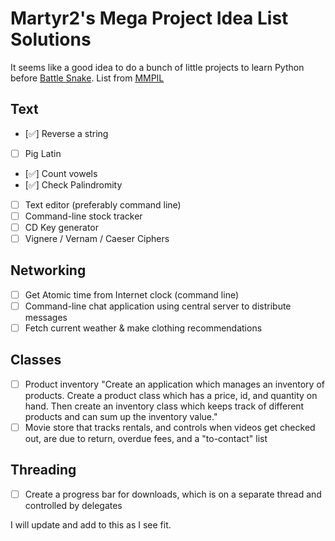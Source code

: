 # Martyr2's Mega Project Idea List Solutions
It seems like a good idea to do a bunch of little projects to learn Python before [Battle Snake](battlesnake.io "battlesnake.io").
List from [MMPIL](http://www.dreamincode.net/forums/topic/78802-martyr2s-mega-project-ideas-list/)

## Text

- [:white_check_mark:] Reverse a string
- [ ] Pig Latin
- [:white_check_mark:] Count vowels
- [:white_check_mark:] Check Palindromity
- [ ] Text editor (preferably command line)
- [ ] Command-line stock tracker
- [ ] CD Key generator
- [ ] Vignere / Vernam / Caeser Ciphers

## Networking

- [ ] Get Atomic time from Internet clock (command line)
- [ ] Command-line chat application using central server to distribute messages
- [ ] Fetch current weather & make clothing recommendations

## Classes

- [ ] Product inventory
  "Create an application which manages an inventory of products. Create a product class which has a price, id, and quantity on hand. Then create an inventory class which keeps track of different products and can sum up the inventory value."
- [ ] Movie store that tracks rentals, and controls when videos get checked out, are due to return, overdue fees, and a "to-contact" list

## Threading

- [ ] Create a progress bar for downloads, which is on a separate thread and controlled by delegates


I will update and add to this as I see fit.
